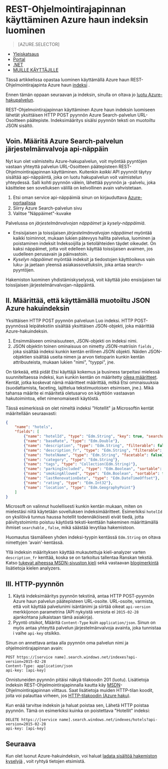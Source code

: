 <properties
    pageTitle="Luo REST-Ohjelmointirajapinnan käyttäminen Azure haun indeksi | Microsoft Azure | Isännöityjen pilvipalvelussa haku"
    description="Indeksin luominen koodissa käyttämällä Azure haun HTTP REST-Ohjelmointirajapinta."
    services="search"
    documentationCenter=""
    authors="ashmaka"
    manager="jhubbard"
    editor=""
    tags="azure-portal"/>

<tags
    ms.service="search"
    ms.devlang="rest-api"
    ms.workload="search"
    ms.topic="get-started-article"
    ms.tgt_pltfrm="na"
    ms.date="08/29/2016"
    ms.author="ashmaka"/>

# <a name="create-an-azure-search-index-using-the-rest-api"></a>REST-Ohjelmointirajapinnan käyttäminen Azure haun indeksin luominen
> [AZURE.SELECTOR]
- [Yleiskatsaus](search-what-is-an-index.md)
- [Portal](search-create-index-portal.md)
- [.NET](search-create-index-dotnet.md)
- [MUILLE KÄYTTÄJILLE](search-create-index-rest-api.md)


Tässä artikkelissa opastaa luominen käyttämällä Azure haun REST-Ohjelmointirajapinta Azure haun [indeksi](https://msdn.microsoft.com/library/azure/dn798941.aspx) .

Ennen tämän oppaan seuraavan ja indeksin, sinulla on oltava jo [luotu Azure-hakupalvelun](search-create-service-portal.md).

REST-Ohjelmointirajapinnan käyttäminen Azure haun indeksin luomiseen lähetät yksittäisen HTTP POST pyynnön Azure Search-palvelun URL-Osoitteen päätepiste. Indeksimääritys sisälsi pyynnön teksti on muotoiltu JSON sisältö.


## <a name="i-identify-your-azure-search-services-admin-api-key"></a>Voin. Määritä Azure Search-palvelun järjestelmänvalvoja api-näppäin
Nyt kun olet valmisteltu Azure-hakupalvelun, voit myöntää pyyntöjen vastaan yhteyttä palvelun URL-Osoitteen päätepisteen REST-Ohjelmointirajapinnan käyttäminen. Kuitenkin *kaikki* API pyynnöt täytyy sisältää api-näppäintä, joka on luotu hakupalvelun voit valmistelun yhteydessä. Salli kohti pyynnön välein, lähettää pyynnön ja -palvelu, joka käsittelee sen sovelluksen välillä on kelvollinen avain vahvistetaan.

1. Etsi oman service api-näppäimiä sinun on kirjauduttava [Azure-portaalissa](https://portal.azure.com/)
2. Siirry Azure Search-palvelun sivu
3. Valitse "Näppäimet"-kuvake

Palvelussa on *järjestelmänvalvojan näppäimet* ja *kysely-näppäimiä*.

 - Ensisijaisen ja toissijaisen *järjestelmänvalvojan näppäimet* myöntää kaikki toiminnot, mukaan lukien pätevyys hallita palvelua, luominen ja poistaminen indeksit Indeksoijilla ja tietolähteiden täydet oikeudet. On kaksi näppäimet, jotta voit edelleen käyttää toissijaisen avaimen, jos uudelleen perusavain ja päinvastoin.
 - *Kyselyn näppäimet* myöntää indeksit ja tiedostojen käyttöoikeus vain luku- ja jaetaan yleensä asiakassovelluksiin, joka antaa search-pyyntöjen.

Hakemiston luominen yhdistämiskyselyssä, voit käyttää joko ensisijaisen tai toissijaisen järjestelmänvalvojan-näppäintä.

## <a name="ii-define-your-azure-search-index-using-well-formed-json"></a>II. Määrittää, että käyttämällä muotoiltu JSON Azure hakuindeksin
Yksittäisen HTTP POST pyynnön palveluun Luo indeksi. HTTP POST-pyynnössä leipätekstiin sisältää yksittäisen JSON-objekti, joka määrittää Azure-hakuindeksin.

1. Ensimmäiseen ominaisuuteen, JSON-objekti on indeksi nimi.
2. JSON objektin toinen ominaisuus on nimetty JSON-matriisin `fields` , joka sisältää indeksi kunkin kentän erillinen JSON objekti. Näiden JSON-objektien sisältää useita nimen ja arvon tietoparin kunkin kentän attribuuteista, mukaan lukien "nimi", "tyyppi", jne.

On tärkeää, että pidät Etsi käyttäjä kokemus ja business tarpeitasi mielessä suunniteltaessa indeksi, kun kunkin kentän on määritetty [oikea määritteet](https://msdn.microsoft.com/library/azure/dn798941.aspx). Kentät, jotka koskevat nämä määritteet määrittää, mitkä Etsi ominaisuuksia (suodattamista, faceting, lajittelua tekstimuotoisen etsimisen, jne.). Mikä tahansa määrite ei määritetä oletusarvo on käyttöön vastaavan hakutoimintoa, ellet nimenomaisesti käytöstä.

Tässä esimerkissä on olet nimeltä indeksi "Hotellit" ja Microsoftin kentät määritellään seuraavasti:

```JSON
{
    "name": "hotels",  
    "fields": [
        {"name": "hotelId", "type": "Edm.String", "key": true, "searchable": false, "sortable": false, "facetable": false},
        {"name": "baseRate", "type": "Edm.Double"},
        {"name": "description", "type": "Edm.String", "filterable": false, "sortable": false, "facetable": false},
        {"name": "description_fr", "type": "Edm.String", "filterable": false, "sortable": false, "facetable": false, "analyzer": "fr.lucene"},
        {"name": "hotelName", "type": "Edm.String", "facetable": false},
        {"name": "category", "type": "Edm.String"},
        {"name": "tags", "type": "Collection(Edm.String)"},
        {"name": "parkingIncluded", "type": "Edm.Boolean", "sortable": false},
        {"name": "smokingAllowed", "type": "Edm.Boolean", "sortable": false},
        {"name": "lastRenovationDate", "type": "Edm.DateTimeOffset"},
        {"name": "rating", "type": "Edm.Int32"},
        {"name": "location", "type": "Edm.GeographyPoint"}
    ]
}
```

Microsoft on valinnut huolellisesti kunkin kentän mukaan, miten on mielestäsi niitä käytetään sovelluksen indeksimääritteet. Esimerkiksi `hotelId` on yksilöivä tunnus haussa hotellit todennäköisesti eivät tiedä, jotta päivitystoiminto poistuu käytöstä teksti-kenttään hakeminen määrittämällä ihmiset `searchable` , `false`, mikä säästää levytilaa hakemistoon.

Huomautus täsmälleen yhden indeksi-tyypin kentässä `Edm.String` on oltava nimettyjen 'avain'-kentässä.

Yllä indeksin määrityksen käyttää mukautettuja kieli-analyzer varten `description_fr` kenttää, koska se on tarkoitus tallentaa Ranskan tekstiä. Katso [tukevat aiheessa MSDN-sivuston kieli](https://msdn.microsoft.com/library/azure/dn879793.aspx) sekä vastaavan [blogimerkintä](https://azure.microsoft.com/blog/language-support-in-azure-search/) lisätietoja kielen analyzers.

## <a name="iii-issue-the-http-request"></a>III. HTTP-pyynnön
1. Käytä indeksimääritys pyynnön tekstinä, antaa HTTP POST-pyynnön Azure haun palvelun päätepisteen URL-osoite. URL-osoite, varmista, että voit käyttää palvelunimi isäntänimi ja siirtää oikeat `api-version` merkkijonon parametrina (API nykyistä versiota ei `2015-02-28` ajankohtana julkaistaan tämä asiakirja).
2. Pyyntö otsikot, Määritä `Content-Type` kuin `application/json`. Sinun on myös antaa yhteyttä palvelun järjestelmänvalvoja avainta, joka tunnistaa i vaihe `api-key` otsikko.


Sinun on annettava antaa alla pyynnön oma palvelun nimi ja ohjelmointirajapinnan avain:


    POST https://[service name].search.windows.net/indexes?api-version=2015-02-28
    Content-Type: application/json
    api-key: [api-key]


Onnistuneiden pyynnön pitäisi näkyä tilakoodin 201 (luotu). Lisätietoja indeksin REST-Ohjelmointirajapinnalla kautta käy [MSDN](https://msdn.microsoft.com/library/azure/dn798941.aspx)-Ohjelmointirajapinnan viittaus. Saat lisätietoja muiden HTTP-tilan koodit, joita voi palauttaa virheen, jos [HTTP-tilakoodin (Azure haku)](https://msdn.microsoft.com/library/azure/dn798925.aspx).

Kun enää tarvitse indeksin ja haluat poistaa sen, Lähetä HTTP poistaa pyynnön. Tämä on esimerkiksi kuinka on poistettava "Hotellit" indeksi:

    DELETE https://[service name].search.windows.net/indexes/hotels?api-version=2015-02-28
    api-key: [api-key]


## <a name="next"></a>Seuraava
Kun olet luonut Azure-hakuindeksin, voi haluat [ladata sisältöä hakemiston kyselyjä](search-what-is-data-import.md) , voit ryhtyä tietojen etsimistä.
